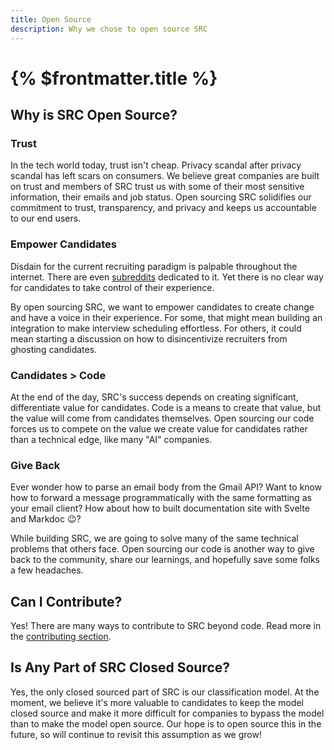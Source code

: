 ```yaml
---
title: Open Source
description: Why we chose to open source SRC
---
```


# {% $frontmatter.title %}

## Why is SRC Open Source?

### Trust

In the tech world today, trust isn't cheap. Privacy scandal after privacy scandal has left scars on consumers. We believe great companies are built on trust and members of SRC trust us with some of their most sensitive information, their emails and job status. Open sourcing SRC solidifies our commitment to trust, transparency, and privacy and keeps us accountable to our end users.

### Empower Candidates

Disdain for the current recruiting paradigm is palpable throughout the internet. There are even [subreddits](https://www.reddit.com/r/recruitinghell/) dedicated to it. Yet there is no clear way for candidates to take control of their experience.

By open sourcing SRC, we want to empower candidates to create change and have a voice in their experience. For some, that might mean building an integration to make interview scheduling effortless. For others, it could mean starting a discussion on how to disincentivize recruiters from ghosting candidates.

### Candidates > Code

At the end of the day, SRC's success depends on creating significant, differentiate value for candidates. Code is a means to create that value, but the value will come from candidates themselves. Open sourcing our code forces us to compete on the value we create value for candidates rather than a technical edge, like many "AI" companies.

### Give Back

Ever wonder how to parse an email body from the Gmail API? Want to know how to forward a message programmatically with the same formatting as your email client? How about how to built documentation site with Svelte and Markdoc 😉?

While building SRC, we are going to solve many of the same technical problems that others face. Open sourcing our code is another way to give back to the community, share our learnings, and hopefully save some folks a few headaches.

## Can I Contribute?

Yes! There are many ways to contribute to SRC beyond code. Read more in the [contributing section](/docs/contributing#contributing).

## Is Any Part of SRC Closed Source?

Yes, the only closed sourced part of SRC is our classification model. At the moment, we believe it's more valuable to candidates to keep the model closed source and make it more difficult for companies to bypass the model than to make the model open source. Our hope is to open source this in the future, so will continue to revisit this assumption as we grow!
